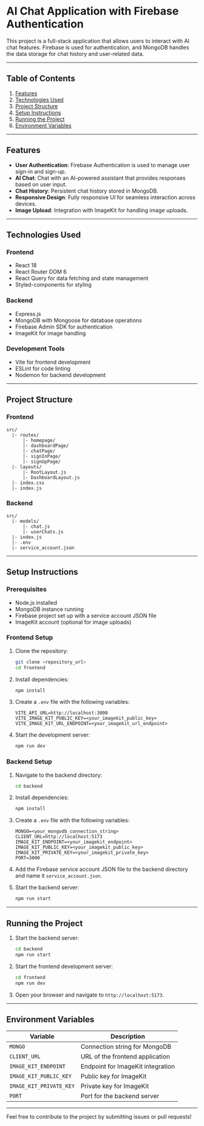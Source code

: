 # AI Chat Application with Firebase Authentication

This project is a full-stack application that allows users to interact with AI chat features. Firebase is used for authentication, and MongoDB handles the data storage for chat history and user-related data.

---

## Table of Contents

1. [Features](#features)
2. [Technologies Used](#technologies-used)
3. [Project Structure](#project-structure)
4. [Setup Instructions](#setup-instructions)
5. [Running the Project](#running-the-project)
6. [Environment Variables](#environment-variables)

---

## Features

- **User Authentication**: Firebase Authentication is used to manage user sign-in and sign-up.
- **AI Chat**: Chat with an AI-powered assistant that provides responses based on user input.
- **Chat History**: Persistent chat history stored in MongoDB.
- **Responsive Design**: Fully responsive UI for seamless interaction across devices.
- **Image Upload**: Integration with ImageKit for handling image uploads.

---

## Technologies Used

### Frontend

- React 18
- React Router DOM 6
- React Query for data fetching and state management
- Styled-components for styling

### Backend

- Express.js
- MongoDB with Mongoose for database operations
- Firebase Admin SDK for authentication
- ImageKit for image handling

### Development Tools

- Vite for frontend development
- ESLint for code linting
- Nodemon for backend development

---

## Project Structure

### Frontend

```plaintext
src/
  |- routes/
      |- homepage/
      |- dashboardPage/
      |- chatPage/
      |- signInPage/
      |- signUpPage/
  |- layouts/
      |- RootLayout.js
      |- DashboardLayout.js
  |- index.css
  |- index.js
```

### Backend

```plaintext
src/
  |- models/
      |- chat.js
      |- userChats.js
  |- index.js
  |- .env
  |- service_account.json
```

---

## Setup Instructions

### Prerequisites

- Node.js installed
- MongoDB instance running
- Firebase project set up with a service account JSON file
- ImageKit account (optional for image uploads)

### Frontend Setup

1. Clone the repository:

   ```bash
   git clone <repository_url>
   cd frontend
   ```

2. Install dependencies:

   ```bash
   npm install
   ```

3. Create a `.env` file with the following variables:

   ```env
   VITE_API_URL=http://localhost:3000
   VITE_IMAGE_KIT_PUBLIC_KEY=<your_imagekit_public_key>
   VITE_IMAGE_KIT_URL_ENDPOINT=<your_imagekit_url_endpoint>
   ```

4. Start the development server:

   ```bash
   npm run dev
   ```

### Backend Setup

1. Navigate to the backend directory:

   ```bash
   cd backend
   ```

2. Install dependencies:

   ```bash
   npm install
   ```

3. Create a `.env` file with the following variables:

   ```env
   MONGO=<your_mongodb_connection_string>
   CLIENT_URL=http://localhost:5173
   IMAGE_KIT_ENDPOINT=<your_imagekit_endpoint>
   IMAGE_KIT_PUBLIC_KEY=<your_imagekit_public_key>
   IMAGE_KIT_PRIVATE_KEY=<your_imagekit_private_key>
   PORT=3000
   ```

4. Add the Firebase service account JSON file to the backend directory and name it `service_account.json`.

5. Start the backend server:

   ```bash
   npm run start
   ```

---

## Running the Project

1. Start the backend server:

   ```bash
   cd backend
   npm run start
   ```

2. Start the frontend development server:

   ```bash
   cd frontend
   npm run dev
   ```

3. Open your browser and navigate to `http://localhost:5173`.

---

## Environment Variables

| Variable                | Description                       |
| ----------------------- | --------------------------------- |
| `MONGO`                 | Connection string for MongoDB     |
| `CLIENT_URL`            | URL of the frontend application   |
| `IMAGE_KIT_ENDPOINT`    | Endpoint for ImageKit integration |
| `IMAGE_KIT_PUBLIC_KEY`  | Public key for ImageKit           |
| `IMAGE_KIT_PRIVATE_KEY` | Private key for ImageKit          |
| `PORT`                  | Port for the backend server       |

---

Feel free to contribute to the project by submitting issues or pull requests!
